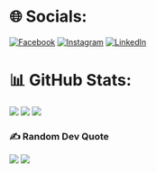 # 🌐 Socials:
[![Facebook](https://img.shields.io/badge/Facebook-%231877F2.svg?logo=Facebook&logoColor=white)](https://facebook.com/rith1x) [![Instagram](https://img.shields.io/badge/Instagram-%23E4405F.svg?logo=Instagram&logoColor=white)](https://instagram.com/rith1x) [![LinkedIn](https://img.shields.io/badge/LinkedIn-%230077B5.svg?logo=linkedin&logoColor=white)](https://linkedin.com/in/kiruthikkumar) 

# 📊 GitHub Stats:
![](https://github-readme-stats.vercel.app/api?username=rith1x&theme=dark&hide_border=true&include_all_commits=true&count_private=false)
![](https://github-readme-streak-stats.herokuapp.com/?user=rith1x&theme=dark&hide_border=true)
![](https://github-readme-stats.vercel.app/api/top-langs/?username=rith1x&theme=dark&hide_border=true&include_all_commits=false&count_private=false&layout=compact)

### ✍️ Random Dev Quote
![](https://quotes-github-readme.vercel.app/api?type=vetical&theme=radical)
[![](https://visitcount.itsvg.in/api?id=rith1x&icon=0&color=0)](https://visitcount.itsvg.in)


